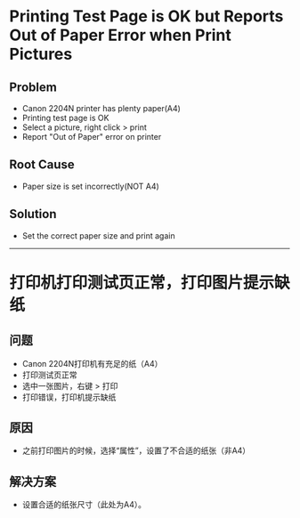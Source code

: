 # Printing Test Page is OK but Reports Out of Paper Error when Print Pictures

## Problem
* Canon 2204N printer has plenty paper(A4)
* Printing test page is OK
* Select a picture, right click > print
* Report "Out of Paper" error on printer

## Root Cause
* Paper size is set incorrectly(NOT A4)

## Solution
* Set the correct paper size and print again

------------

# 打印机打印测试页正常，打印图片提示缺纸

## 问题
* Canon 2204N打印机有充足的纸（A4）
* 打印测试页正常
* 选中一张图片，右键 > 打印
* 打印错误，打印机提示缺纸

## 原因
* 之前打印图片的时候，选择“属性”，设置了不合适的纸张（非A4）

## 解决方案
* 设置合适的纸张尺寸（此处为A4）。
